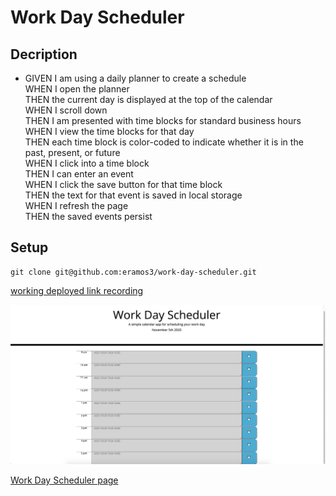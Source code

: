 # Work Day Scheduler

## Decription

* GIVEN I am using a daily planner to create a schedule<br>
WHEN I open the planner<br>
THEN the current day is displayed at the top of the calendar<br>
WHEN I scroll down<br>
THEN I am presented with time blocks for standard business hours<br>
WHEN I view the time blocks for that day<br>
THEN each time block is color-coded to indicate whether it is in the past, present, or future<br>
WHEN I click into a time block<br>
THEN I can enter an event<br>
WHEN I click the save button for that time block<br>
THEN the text for that event is saved in local storage<br>
WHEN I refresh the page<br>
THEN the saved events persist
## Setup
```
git clone git@github.com:eramos3/work-day-scheduler.git
```
[working deployed link recording](https://drive.google.com/file/d/1EOW7LJnmPg-iMrf8xIdB7Y7jmGIC3Pvs/view)

![Work Day Scheduler Screenshot](./assets/images/scheduler.png)

[Work Day Scheduler page](https://eramos3.github.io/work-day-scheduler/)